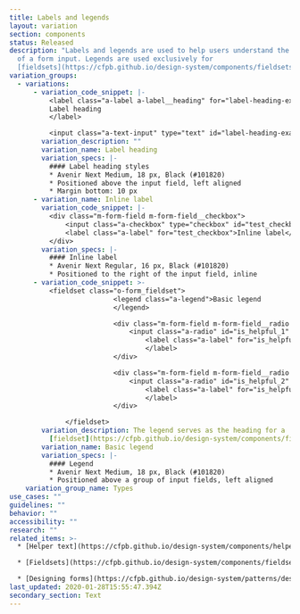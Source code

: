 ```yaml
---
title: Labels and legends
layout: variation
section: components
status: Released
description: "Labels and legends are used to help users understand the meaning
  of a form input. Legends are used exclusively for
  [fieldsets](https://cfpb.github.io/design-system/components/fieldsets). "
variation_groups:
  - variations:
      - variation_code_snippet: |-
          <label class="a-label a-label__heading" for="label-heading-example">
          Label heading
          </label>

          <input class="a-text-input" type="text" id="label-heading-example">
        variation_description: ""
        variation_name: Label heading
        variation_specs: |-
          #### Label heading styles
          * Avenir Next Medium, 18 px, Black (#101820)
          * Positioned above the input field, left aligned
          * Margin bottom: 10 px
      - variation_name: Inline label
        variation_code_snippet: |-
          <div class="m-form-field m-form-field__checkbox">
              <input class="a-checkbox" type="checkbox" id="test_checkbox">
              <label class="a-label" for="test_checkbox">Inline label</label>
          </div>
        variation_specs: |-
          #### Inline label
          * Avenir Next Regular, 16 px, Black (#101820)
          * Positioned to the right of the input field, inline
      - variation_code_snippet: >-
          <fieldset class="o-form_fieldset">
                          <legend class="a-legend">Basic legend
                          </legend>

                          <div class="m-form-field m-form-field__radio m-form-field__lg-target">
                              <input class="a-radio" id="is_helpful_1" type="radio" name="is_helpful" value="1">
                                  <label class="a-label" for="is_helpful_1">Inline label
                                  </label>
                          </div>

                          <div class="m-form-field m-form-field__radio m-form-field__lg-target">
                              <input class="a-radio" id="is_helpful_2" type="radio" name="is_helpful" value="0">
                                  <label class="a-label" for="is_helpful_2">Inline label
                                  </label>
                          </div>

              </fieldset>
        variation_description: The legend serves as the heading for a
          [fieldset](https://cfpb.github.io/design-system/components/fieldsets).
        variation_name: Basic legend
        variation_specs: |-
          #### Legend
          * Avenir Next Medium, 18 px, Black (#101820)
          * Positioned above a group of input fields, left aligned
    variation_group_name: Types
use_cases: ""
guidelines: ""
behavior: ""
accessibility: ""
research: ""
related_items: >-
  * [Helper text](https://cfpb.github.io/design-system/components/helper-text)

  * [Fieldsets](https://cfpb.github.io/design-system/components/fieldsets)

  * [Designing forms](https://cfpb.github.io/design-system/patterns/designing-forms)
last_updated: 2020-01-28T15:55:47.394Z
secondary_section: Text
---
```

